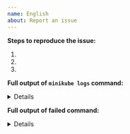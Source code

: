 ```yaml
---
name: English
about: Report an issue
---
```

<!--- Please include the "minikube start" command you used in your reproduction steps --->
**Steps to reproduce the issue:** 

1.
2. 
3.

**Full output of `minikube logs` command:**
<details>


</details>

<!--- TIP: Add the "--alsologtostderr" flag to the command-line for more logs --->
**Full output of failed command:**
<details>


</details>
